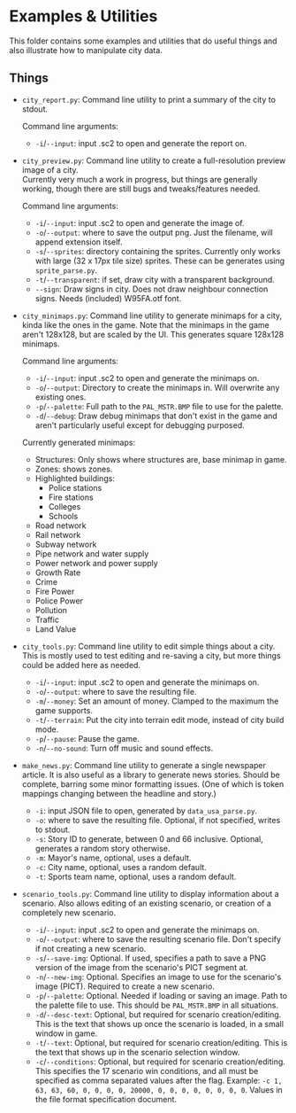 # Examples & Utilities
This folder contains some examples and utilities that do useful things and also illustrate how to manipulate city data.

## Things
 - `city_report.py`: Command line utility to print a summary of the city to stdout.

    Command line arguments:
   - `-i`/`--input`: input .sc2 to open and generate the report on.
 - `city_preview.py`: Command line utility to create a full-resolution preview image of a city.\
    Currently very much a work in progress, but things are generally working, though there are still bugs and tweaks/features needed.

    Command line arguments:
    - `-i`/`--input`: input .sc2 to open and generate the image of.
    - `-o`/`--output`: where to save the output png. Just the filename, will append extension itself.
    - `-s`/`--sprites`: directory containing the sprites. Currently only works with large (32 x 17px tile size) sprites. These can be generates using `sprite_parse.py`.
    - `-t`/`--transparent`: if set, draw city with a transparent background.
    - `--sign`: Draw signs in city. Does not draw neighbour connection signs. Needs (included) W95FA.otf font.

 - `city_minimaps.py`: Command line utility to generate minimaps for a city, kinda like the ones in the game. Note that the minimaps in the game aren't 128x128, but are scaled by the UI. This generates square 128x128 minimaps.

    Command line arguments:
   - `-i`/`--input`: input .sc2 to open and generate the minimaps on.
   - `-o`/`--output`: Directory to create the minimaps in. Will overwrite any existing ones.
   - `-p`/`--palette`: Full path to the `PAL_MSTR.BMP` file to use for the palette.
   - `-d`/`--debug`: Draw debug minimaps that don't exist in the game and aren't particularly useful except for debugging purposed.

   Currently generated minimaps:
   - Structures: Only shows where structures are, base minimap in game.
   - Zones: shows zones.
   - Highlighted buildings:
     - Police stations
     - Fire stations
     - Colleges
     - Schools
   - Road network
   - Rail network
   - Subway network
   - Pipe network and water supply
   - Power network and power supply
   - Growth Rate
   - Crime
   - Fire Power
   - Police Power
   - Pollution
   - Traffic
   - Land Value

 - `city_tools.py`: Command line utility to edit simple things about a city. This is mostly used to test editing and re-saving a city, but more things could be added here as needed.
   - `-i`/`--input`: input .sc2 to open and generate the minimaps on.
   - `-o`/`--output`: where to save the resulting file.
   - `-m`/`--money`: Set an amount of money. Clamped to the maximum the game supports.
   - `-t`/`--terrain`: Put the city into terrain edit mode, instead of city build mode.
   - `-p`/`--pause`: Pause the game.
   - `-n`/`--no-sound`: Turn off music and sound effects.

 - `make_news.py`: Command line utility to generate a single newspaper article. It is also useful as a library to generate news stories. Should be complete, barring some minor formatting issues. (One of which is token mappings changing between the headline and story.)
   - `-i`: input JSON file to open, generated by `data_usa_parse.py`.
   - `-o`: where to save the resulting file. Optional, if not specified, writes to stdout.
   - `-s`: Story ID to generate, between 0 and 66 inclusive. Optional, generates a random story otherwise.
   - `-m`: Mayor's name, optional, uses a default.
   - `-c`: City name, optional, uses a random default.
   - `-t`: Sports team name, optional, uses a random default.

 - `scenario_tools.py`: Command line utility to display information about a scenario. Also allows editing of an existing scenario, or creation of a completely new scenario.
   - `-i`/`--input`: input .sc2 to open and generate the minimaps on.
   - `-o`/`--output`: where to save the resulting scenario file. Don't specify if not creating a new scenario.
   - `-s`/`--save-img`: Optional. If used, specifies a path to save a PNG version of the image from the scenario's PICT segment at.
   - `-n`/`--new-img`: Optional. Specifies an image to use for the scenario's image (PICT). Required to create a new scenario.
   - `-p`/`--palette`: Optional. Needed if loading or saving an image. Path to the palette file to use. This should be `PAL_MSTR.BMP` in all situations.
   - `-d`/`--desc-text`: Optional, but required for scenario creation/editing. This is the text that shows up once the scenario is loaded, in a small window in game.
   - `-t`/`--text`: Optional, but required for scenario creation/editing. This is the text that shows up in the scenario selection window.
   - `-c`/`--conditions`: Optional, but required for scenario creation/editing. This specifies the 17 scenario win conditions, and all must be specified as comma separated values after the flag. Example: `-c 1, 63, 63, 60, 0, 0, 0, 0, 20000, 0, 0, 0, 0, 0, 0, 0, 0`. Values in the file format specification document.
